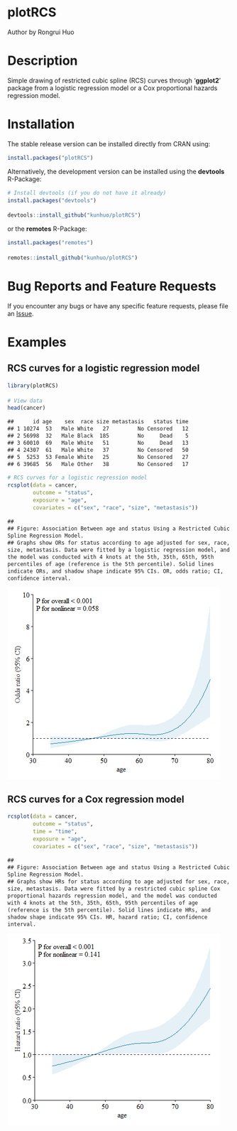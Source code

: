 plotRCS
================
Author by Rongrui Huo

# Description

Simple drawing of restricted cubic spline (RCS) curves through
‘**ggplot2**’ package from a logistic regression model or a Cox
proportional hazards regression model.

# Installation

The stable release version can be installed directly from CRAN using:

``` r
install.packages("plotRCS")
```

Alternatively, the development version can be installed using the
**devtools** R-Package:

``` r
# Install devtools (if you do not have it already)
install.packages("devtools")

devtools::install_github("kunhuo/plotRCS")
```

or the **remotes** R-Package:

``` r
install.packages("remotes")

remotes::install_github("kunhuo/plotRCS")
```

# Bug Reports and Feature Requests

If you encounter any bugs or have any specific feature requests, please
file an [Issue](https://github.com/KunHuo/plotRCS/issues).

# Examples

## RCS curves for a logistic regression model

``` r
library(plotRCS)

# View data
head(cancer)
```

    ##      id age    sex  race size metastasis   status time
    ## 1 10274  53   Male White   27         No Censored   12
    ## 2 56998  32   Male Black  185         No     Dead    5
    ## 3 60010  69   Male White   51         No     Dead   13
    ## 4 24307  61   Male White   37         No Censored   50
    ## 5  5253  53 Female White   25         No Censored   27
    ## 6 39685  56   Male Other   38         No Censored   17

``` r
# RCS curves for a logistic regression model
rcsplot(data = cancer,
        outcome = "status",
        exposure = "age",
        covariates = c("sex", "race", "size", "metastasis"))
```

    ## 
    ## Figure: Association Between age and status Using a Restricted Cubic Spline Regression Model.
    ## Graphs show ORs for status according to age adjusted for sex, race, size, metastasis. Data were fitted by a logistic regression model, and the model was conducted with 4 knots at the 5th, 35th, 65th, 95th percentiles of age (reference is the 5th percentile). Solid lines indicate ORs, and shadow shape indicate 95% CIs. OR, odds ratio; CI, confidence interval.

![](README-files/README_unnamed-chunk-5-1.png)<!-- -->

## RCS curves for a Cox regression model

``` r
rcsplot(data = cancer,
        outcome = "status",
        time = "time",
        exposure = "age",
        covariates = c("sex", "race", "size", "metastasis"))
```

    ## 
    ## Figure: Association Between age and status Using a Restricted Cubic Spline Regression Model.
    ## Graphs show HRs for status according to age adjusted for sex, race, size, metastasis. Data were fitted by a restricted cubic spline Cox proportional hazards regression model, and the model was conducted with 4 knots at the 5th, 35th, 65th, 95th percentiles of age (reference is the 5th percentile). Solid lines indicate HRs, and shadow shape indicate 95% CIs. HR, hazard ratio; CI, confidence interval.

![](README-files/README_unnamed-chunk-6-1.png)<!-- -->
